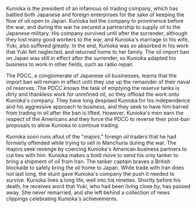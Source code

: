 <!-- A Man Called Pirate (2016) -->

Kunioka is the president of an infamous oil trading company, which has battled both Japanese and foreign enterprises for the sake of keeping the flow of oil open to Japan. Kunioka led the company to prominence before the war, and during the war he secured a partnership to supply oil to the Japanese military. His company survived until after the surrender, although they lost many good workers to the war, and Kunioka's marriage to his wife, Yuki, also suffered greatly. In the end, Kunioka was so absorbed in his work that Yuki felt neglected, and returned home to her family. The oil import ban on Japan was still in effect after the surrender, so Kunioka adapted his business to work in other fields, such as radio repair.

The PDCC, a conglomerate of Japanese oil businesses, learns that the import ban will remain in effect until they use up the remainder of their naval oil reserves. The PDCC knows the task of emptying the reserve tanks is dirty and thankless work for unrefined oil, so they offload the work onto Kunioka's company. They have long despised Kunioka for his independence and his aggressive approach to business, and they seek to have him barred from trading in oil after the ban is lifted. However, Kunioka's men earn the respect of the Americans and they force the PDCC to reverse their post-ban proposals to allow Kunioka to continue trading.

Kunioka soon runs afoul of the "majors," foreign oil traders that he had formerly offended while trying to sell in Manchuria during the war. The majors seek revenge by coercing Kunioka's American business partners to cut ties with him. Kunioka makes a bold move to send his only tanker to bring a shipment of oil from Iran. The tanker captain braves a British blockade to safely bring the oil home to Japan. While trade with Iran does not last long, the stunt gave Kunioka's company the push it needed to survive. Kunioka lives a long life, well into his nineties. Shortly before his death, he receives word that Yuki, who had been living close by, has passed away. She never remarried, and she left behind a collection of news clippings celebrating Kunioka's achievements.